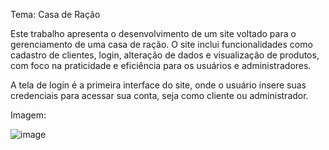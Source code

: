 Tema: Casa de Ração

Este trabalho apresenta o desenvolvimento de um site voltado para o gerenciamento de uma casa de ração. O site inclui funcionalidades como cadastro de clientes, login, alteração de dados e visualização de produtos, com foco na praticidade e eficiência para os usuários e administradores.

A tela de login é a primeira interface do site, onde o usuário insere suas credenciais para acessar sua conta, seja como cliente ou administrador.

Imagem:

![image](https://github.com/user-attachments/assets/fc0557d6-6934-437b-bd2b-1e073612323b)

